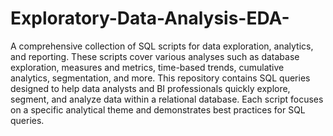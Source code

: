 # Exploratory-Data-Analysis-EDA-

A comprehensive collection of SQL scripts for data exploration, analytics, and reporting. These scripts cover various analyses such as database exploration, measures and metrics, time-based trends, cumulative analytics, segmentation, and more. This repository contains SQL queries designed to help data analysts and BI professionals quickly explore, segment, and analyze data within a relational database. Each script focuses on a specific analytical theme and demonstrates best practices for SQL queries.

